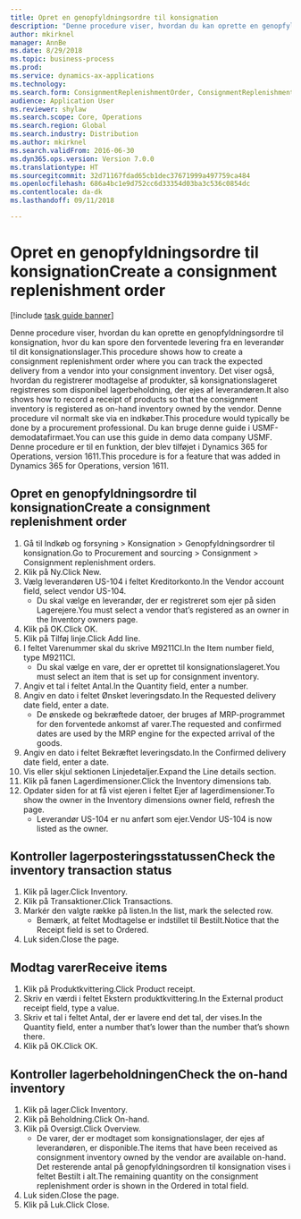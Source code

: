 ```yaml
--- 
title: Opret en genopfyldningsordre til konsignation
description: "Denne procedure viser, hvordan du kan oprette en genopfyldningsordre til konsignation, hvor du kan spore den forventede levering fra en leverandør til dit konsignationslager."
author: mkirknel
manager: AnnBe
ms.date: 8/29/2018
ms.topic: business-process
ms.prod: 
ms.service: dynamics-ax-applications
ms.technology: 
ms.search.form: ConsignmentReplenishmentOrder, ConsignmentReplenishmentOrderCreate, InventTrans, ConsignmentDraftReplenishmentOrderJournal, InventOnhandMovement, InventOnhandItem, InventItemIdLookupSimple
audience: Application User
ms.reviewer: shylaw
ms.search.scope: Core, Operations
ms.search.region: Global
ms.search.industry: Distribution
ms.author: mkirknel
ms.search.validFrom: 2016-06-30
ms.dyn365.ops.version: Version 7.0.0
ms.translationtype: HT
ms.sourcegitcommit: 32d71167fdad65cb1dec37671999a497759ca484
ms.openlocfilehash: 686a4bc1e9d752cc6d33354d03ba3c536c0854dc
ms.contentlocale: da-dk
ms.lasthandoff: 09/11/2018

---
```

# <a name="create-a-consignment-replenishment-order"></a><span data-ttu-id="7b65f-103">Opret en genopfyldningsordre til konsignation</span><span class="sxs-lookup"><span data-stu-id="7b65f-103">Create a consignment replenishment order</span></span>

[!include [task guide banner](../../includes/task-guide-banner.md)]

<span data-ttu-id="7b65f-104">Denne procedure viser, hvordan du kan oprette en genopfyldningsordre til konsignation, hvor du kan spore den forventede levering fra en leverandør til dit konsignationslager.</span><span class="sxs-lookup"><span data-stu-id="7b65f-104">This procedure shows how to create a consignment replenishment order where you can track the expected delivery from a vendor into your consignment inventory.</span></span> <span data-ttu-id="7b65f-105">Det viser også, hvordan du registrerer modtagelse af produkter, så konsignationslageret registreres som disponibel lagerbeholdning, der ejes af leverandøren.</span><span class="sxs-lookup"><span data-stu-id="7b65f-105">It also shows how to record a receipt of products so that the consignment inventory is registered as on-hand inventory owned by the vendor.</span></span> <span data-ttu-id="7b65f-106">Denne procedure vil normalt ske via en indkøber.</span><span class="sxs-lookup"><span data-stu-id="7b65f-106">This procedure would typically be done by a procurement professional.</span></span> <span data-ttu-id="7b65f-107">Du kan bruge denne guide i USMF-demodatafirmaet.</span><span class="sxs-lookup"><span data-stu-id="7b65f-107">You can use this guide in demo data company USMF.</span></span> <span data-ttu-id="7b65f-108">Denne procedure er til en funktion, der blev tilføjet i Dynamics 365 for Operations, version 1611.</span><span class="sxs-lookup"><span data-stu-id="7b65f-108">This procedure is for a feature that was added in Dynamics 365 for Operations, version 1611.</span></span>




## <a name="create-a-consignment-replenishment-order"></a><span data-ttu-id="7b65f-109">Opret en genopfyldningsordre til konsignation</span><span class="sxs-lookup"><span data-stu-id="7b65f-109">Create a consignment replenishment order</span></span>
1. <span data-ttu-id="7b65f-110">Gå til Indkøb og forsyning > Konsignation > Genopfyldningsordrer til konsignation.</span><span class="sxs-lookup"><span data-stu-id="7b65f-110">Go to Procurement and sourcing > Consignment > Consignment replenishment orders.</span></span>
2. <span data-ttu-id="7b65f-111">Klik på Ny.</span><span class="sxs-lookup"><span data-stu-id="7b65f-111">Click New.</span></span>
3. <span data-ttu-id="7b65f-112">Vælg leverandøren US-104 i feltet Kreditorkonto.</span><span class="sxs-lookup"><span data-stu-id="7b65f-112">In the Vendor account field, select vendor US-104.</span></span>
    * <span data-ttu-id="7b65f-113">Du skal vælge en leverandør, der er registreret som ejer på siden Lagerejere.</span><span class="sxs-lookup"><span data-stu-id="7b65f-113">You must select a vendor that’s registered as an owner in the Inventory owners page.</span></span>  
4. <span data-ttu-id="7b65f-114">Klik på OK.</span><span class="sxs-lookup"><span data-stu-id="7b65f-114">Click OK.</span></span>
5. <span data-ttu-id="7b65f-115">Klik på Tilføj linje.</span><span class="sxs-lookup"><span data-stu-id="7b65f-115">Click Add line.</span></span>
6. <span data-ttu-id="7b65f-116">I feltet Varenummer skal du skrive M9211CI.</span><span class="sxs-lookup"><span data-stu-id="7b65f-116">In the Item number field, type M9211CI.</span></span>
    * <span data-ttu-id="7b65f-117">Du skal vælge en vare, der er oprettet til konsignationslageret.</span><span class="sxs-lookup"><span data-stu-id="7b65f-117">You must select an item that is set up for consignment inventory.</span></span>  
7. <span data-ttu-id="7b65f-118">Angiv et tal i feltet Antal.</span><span class="sxs-lookup"><span data-stu-id="7b65f-118">In the Quantity field, enter a number.</span></span>
8. <span data-ttu-id="7b65f-119">Angiv en dato i feltet Ønsket leveringsdato.</span><span class="sxs-lookup"><span data-stu-id="7b65f-119">In the Requested delivery date field, enter a date.</span></span>
    * <span data-ttu-id="7b65f-120">De ønskede og bekræftede datoer, der bruges af MRP-programmet for den forventede ankomst af varer.</span><span class="sxs-lookup"><span data-stu-id="7b65f-120">The requested and confirmed dates are used by the MRP engine for the expected arrival of the goods.</span></span>  
9. <span data-ttu-id="7b65f-121">Angiv en dato i feltet Bekræftet leveringsdato.</span><span class="sxs-lookup"><span data-stu-id="7b65f-121">In the Confirmed delivery date field, enter a date.</span></span>
10. <span data-ttu-id="7b65f-122">Vis eller skjul sektionen Linjedetaljer.</span><span class="sxs-lookup"><span data-stu-id="7b65f-122">Expand the Line details section.</span></span>
11. <span data-ttu-id="7b65f-123">Klik på fanen Lagerdimensioner.</span><span class="sxs-lookup"><span data-stu-id="7b65f-123">Click the Inventory dimensions tab.</span></span>
12. <span data-ttu-id="7b65f-124">Opdater siden for at få vist ejeren i feltet Ejer af lagerdimensioner.</span><span class="sxs-lookup"><span data-stu-id="7b65f-124">To show the owner in the Inventory dimensions owner field, refresh the page.</span></span>
    * <span data-ttu-id="7b65f-125">Leverandør US-104 er nu anført som ejer.</span><span class="sxs-lookup"><span data-stu-id="7b65f-125">Vendor US-104 is now listed as the owner.</span></span>  

## <a name="check-the-inventory-transaction-status"></a><span data-ttu-id="7b65f-126">Kontroller lagerposteringsstatussen</span><span class="sxs-lookup"><span data-stu-id="7b65f-126">Check the inventory transaction status</span></span>
1. <span data-ttu-id="7b65f-127">Klik på lager.</span><span class="sxs-lookup"><span data-stu-id="7b65f-127">Click Inventory.</span></span>
2. <span data-ttu-id="7b65f-128">Klik på Transaktioner.</span><span class="sxs-lookup"><span data-stu-id="7b65f-128">Click Transactions.</span></span>
3. <span data-ttu-id="7b65f-129">Markér den valgte række på listen.</span><span class="sxs-lookup"><span data-stu-id="7b65f-129">In the list, mark the selected row.</span></span>
    * <span data-ttu-id="7b65f-130">Bemærk, at feltet Modtagelse er indstillet til Bestilt.</span><span class="sxs-lookup"><span data-stu-id="7b65f-130">Notice that the Receipt field is set to Ordered.</span></span>  
4. <span data-ttu-id="7b65f-131">Luk siden.</span><span class="sxs-lookup"><span data-stu-id="7b65f-131">Close the page.</span></span>

## <a name="receive-items"></a><span data-ttu-id="7b65f-132">Modtag varer</span><span class="sxs-lookup"><span data-stu-id="7b65f-132">Receive items</span></span>
1. <span data-ttu-id="7b65f-133">Klik på Produktkvittering.</span><span class="sxs-lookup"><span data-stu-id="7b65f-133">Click Product receipt.</span></span>
2. <span data-ttu-id="7b65f-134">Skriv en værdi i feltet Ekstern produktkvittering.</span><span class="sxs-lookup"><span data-stu-id="7b65f-134">In the External product receipt field, type a value.</span></span>
3. <span data-ttu-id="7b65f-135">Skriv et tal i feltet Antal, der er lavere end det tal, der vises.</span><span class="sxs-lookup"><span data-stu-id="7b65f-135">In the Quantity field, enter a number that’s lower than the number that’s shown there.</span></span> 
4. <span data-ttu-id="7b65f-136">Klik på OK.</span><span class="sxs-lookup"><span data-stu-id="7b65f-136">Click OK.</span></span>

## <a name="check-the-on-hand-inventory"></a><span data-ttu-id="7b65f-137">Kontroller lagerbeholdningen</span><span class="sxs-lookup"><span data-stu-id="7b65f-137">Check the on-hand inventory</span></span>
1. <span data-ttu-id="7b65f-138">Klik på lager.</span><span class="sxs-lookup"><span data-stu-id="7b65f-138">Click Inventory.</span></span>
2. <span data-ttu-id="7b65f-139">Klik på Beholdning.</span><span class="sxs-lookup"><span data-stu-id="7b65f-139">Click On-hand.</span></span>
3. <span data-ttu-id="7b65f-140">Klik på Oversigt.</span><span class="sxs-lookup"><span data-stu-id="7b65f-140">Click Overview.</span></span>
    * <span data-ttu-id="7b65f-141">De varer, der er modtaget som konsignationslager, der ejes af leverandøren, er disponible.</span><span class="sxs-lookup"><span data-stu-id="7b65f-141">The items that have been received as consignment inventory owned by the vendor are available on-hand.</span></span> <span data-ttu-id="7b65f-142">Det resterende antal på genopfyldningsordren til konsignation vises i feltet Bestilt i alt.</span><span class="sxs-lookup"><span data-stu-id="7b65f-142">The remaining quantity on the consignment replenishment order is shown in the Ordered in total field.</span></span>  
4. <span data-ttu-id="7b65f-143">Luk siden.</span><span class="sxs-lookup"><span data-stu-id="7b65f-143">Close the page.</span></span>
5. <span data-ttu-id="7b65f-144">Klik på Luk.</span><span class="sxs-lookup"><span data-stu-id="7b65f-144">Click Close.</span></span>


